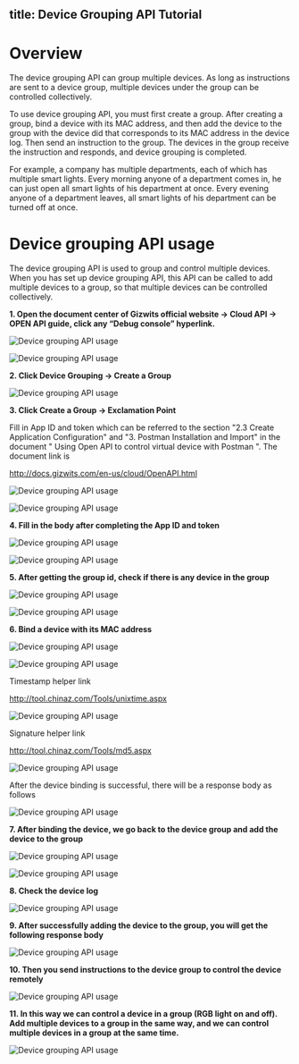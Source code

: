 title: Device Grouping API Tutorial
---

# Overview
The device grouping API can group multiple devices. As long as instructions are sent to a device group, multiple devices under the group can be controlled collectively.

To use device grouping API, you must first create a group. After creating a group, bind a device with its MAC address, and then add the device to the group with the device did that corresponds to its MAC address in the device log. Then send an instruction to the group. The devices in the group receive the instruction and responds, and device grouping is completed.

For example, a company has multiple departments, each of which has multiple smart lights. Every morning anyone of a department comes in, he can just open all smart lights of his department at once. Every evening anyone of a department leaves, all smart lights of his department can be turned off at once.

# Device grouping API usage

The device grouping API is used to group and control multiple devices. When you has set up device grouping API, this API can be called to add multiple devices to a group, so that multiple devices can be controlled collectively.

__1. Open the document center of Gizwits official website -> Cloud API -> OPEN API guide, click any “Debug console” hyperlink.__

![Device grouping API usage](../../../assets/en-us/UserManual/Dev_GroupAPI/11.png)

![Device grouping API usage](../../../assets/en-us/UserManual/Dev_GroupAPI/12.png)
 
__2. Click Device Grouping -> Create a Group__
 
![Device grouping API usage](../../../assets/en-us/UserManual/Dev_GroupAPI/13.png)

__3. Click Create a Group -> Exclamation Point__

Fill in App ID and token which can be referred to the section "2.3 Create Application Configuration" and "3. Postman Installation and Import" in the document " Using Open API to control virtual device with Postman ". The document link is 

http://docs.gizwits.com/en-us/cloud/OpenAPI.html

![Device grouping API usage](../../../assets/en-us/UserManual/Dev_GroupAPI/14.png)

![Device grouping API usage](../../../assets/en-us/UserManual/Dev_GroupAPI/15.png)
 
 
__4. Fill in the body after completing the App ID and token__

![Device grouping API usage](../../../assets/en-us/UserManual/Dev_GroupAPI/16.png)

![Device grouping API usage](../../../assets/en-us/UserManual/Dev_GroupAPI/17.png)
 
 
__5. After getting the group id, check if there is any device in the group__

![Device grouping API usage](../../../assets/en-us/UserManual/Dev_GroupAPI/18.png)

![Device grouping API usage](../../../assets/en-us/UserManual/Dev_GroupAPI/19.png)
 
__6. Bind a device with its MAC address__

![Device grouping API usage](../../../assets/en-us/UserManual/Dev_GroupAPI/20.png)

![Device grouping API usage](../../../assets/en-us/UserManual/Dev_GroupAPI/21.png)
 
Timestamp helper link

http://tool.chinaz.com/Tools/unixtime.aspx

![Device grouping API usage](../../../assets/en-us/UserManual/Dev_GroupAPI/22.png)
 
Signature helper link

http://tool.chinaz.com/Tools/md5.aspx

![Device grouping API usage](../../../assets/en-us/UserManual/Dev_GroupAPI/23.png)
 
After the device binding is successful, there will be a response body as follows 

![Device grouping API usage](../../../assets/en-us/UserManual/Dev_GroupAPI/24.png)
 
__7. After binding the device, we go back to the device group and add the device to the group__

![Device grouping API usage](../../../assets/en-us/UserManual/Dev_GroupAPI/25.png)

![Device grouping API usage](../../../assets/en-us/UserManual/Dev_GroupAPI/26.png)
 
__8. Check the device log__

![Device grouping API usage](../../../assets/en-us/UserManual/Dev_GroupAPI/27.png)
 
__9. After successfully adding the device to the group, you will get the following response body__

![Device grouping API usage](../../../assets/en-us/UserManual/Dev_GroupAPI/28.png)
 
__10. Then you send instructions to the device group to control the device remotely__

![Device grouping API usage](../../../assets/en-us/UserManual/Dev_GroupAPI/29.png)
 
__11. In this way we can control a device in a group (RGB light on and off). Add multiple devices to a group in the same way, and we can control multiple devices in a group at the same time.__

![Device grouping API usage](../../../assets/en-us/UserManual/Dev_GroupAPI/30.png)
 
